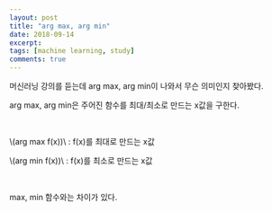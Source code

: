 ```yaml
---
layout: post
title: "arg max, arg min"
date: 2018-09-14
excerpt: 
tags: [machine learning, study]
comments: true
---
```


머신러닝 강의를 듣는데 arg max, arg min이 나와서 무슨 의미인지 찾아봤다.

arg max, arg min은 주어진 함수를 최대/최소로 만드는 x값을 구한다.

<br/>

\\(arg max f(x))\\ : f(x)를 최대로 만드는 x값  
  
\\(arg min f(x))\\ : f(x)를 최소로 만드는 x값  

<br/>

max, min 함수와는 차이가 있다.
